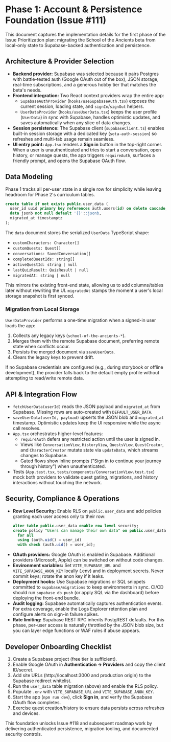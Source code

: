 # Phase 1: Account & Persistence Foundation (Issue #111)

This document captures the implementation details for the first phase of the Issue Prioritization plan: migrating the School of the Ancients beta from local-only state to Supabase-backed authentication and persistence.

## Architecture & Provider Selection

- **Backend provider:** Supabase was selected because it pairs Postgres with battle-tested auth (Google OAuth out of the box), JSON storage, real-time subscriptions, and a generous hobby tier that matches the beta's needs.
- **Frontend integration:** Two React context providers wrap the entire app:
  - `SupabaseAuthProvider` (`hooks/useSupabaseAuth.tsx`) exposes the current session, loading state, and `signIn`/`signOut` helpers.
  - `UserDataProvider` (`hooks/useUserData.tsx`) keeps the user profile (`UserData`) in sync with Supabase, handles optimistic updates, and saves automatically when any slice of data changes.
- **Session persistence:** The Supabase client (`supabaseClient.ts`) enables built-in session storage with a dedicated key (`sota-auth-session`) so refreshes and multi-tab usage remain seamless.
- **UI entry point:** `App.tsx` renders a **Sign in** button in the top-right corner. When a user is unauthenticated and tries to start a conversation, open history, or manage quests, the app triggers `requireAuth`, surfaces a friendly prompt, and opens the Supabase OAuth flow.

## Data Modeling

Phase 1 tracks all per-user state in a single row for simplicity while leaving headroom for Phase 2's curriculum tables.

```sql
create table if not exists public.user_data (
  user_id uuid primary key references auth.users(id) on delete cascade,
  data jsonb not null default '{}'::jsonb,
  migrated_at timestamptz
);
```

The `data` document stores the serialized `UserData` TypeScript shape:

- `customCharacters: Character[]`
- `customQuests: Quest[]`
- `conversations: SavedConversation[]`
- `completedQuestIds: string[]`
- `activeQuestId: string | null`
- `lastQuizResult: QuizResult | null`
- `migratedAt: string | null`

This mirrors the existing front-end state, allowing us to add columns/tables later without rewriting the UI. `migratedAt` stamps the moment a user's local storage snapshot is first synced.

### Migration from Local Storage

`UserDataProvider` performs a one-time migration when a signed-in user loads the app:

1. Collects any legacy keys (`school-of-the-ancients-*`).
2. Merges them with the remote Supabase document, preferring remote state when conflicts occur.
3. Persists the merged document via `saveUserData`.
4. Clears the legacy keys to prevent drift.

If no Supabase credentials are configured (e.g., during storybook or offline development), the provider falls back to the default empty profile without attempting to read/write remote data.

## API & Integration Flow

- `fetchUserData(userId)` reads the JSON payload and `migrated_at` from Supabase. Missing rows are auto-created with `DEFAULT_USER_DATA`.
- `saveUserData(userId, payload)` upserts the JSON blob and `migrated_at` timestamp. Optimistic updates keep the UI responsive while the async call resolves.
- `App.tsx` orchestrates higher-level features:
  - `requireAuth` defers any restricted action until the user is signed in.
  - Views like `ConversationView`, `HistoryView`, `QuestsView`, `QuestCreator`, and `CharacterCreator` mutate state via `updateData`, which streams changes to Supabase.
  - Gated flows show inline prompts ("Sign in to continue your journey through history") when unauthenticated.
- Tests (`App.test.tsx`, `tests/components/ConversationView.test.tsx`) mock both providers to validate quest gating, migrations, and history interactions without touching the network.

## Security, Compliance & Operations

- **Row Level Security:** Enable RLS on `public.user_data` and add policies granting each user access only to their row:
  ```sql
  alter table public.user_data enable row level security;
  create policy "Users can manage their own data" on public.user_data
    for all
    using (auth.uid() = user_id)
    with check (auth.uid() = user_id);
  ```
- **OAuth providers:** Google OAuth is enabled in Supabase. Additional providers (Microsoft, Apple) can be switched on without code changes.
- **Environment variables:** Set `VITE_SUPABASE_URL` and `VITE_SUPABASE_ANON_KEY` locally (.env) and in deployment secrets. Never commit keys; rotate the anon key if it leaks.
- **Deployment hooks:** Use Supabase migrations or SQL snippets committed to `supabase/migrations` to keep environments in sync. CI/CD should run `supabase db push` (or apply SQL via the dashboard) before deploying the front-end bundle.
- **Audit logging:** Supabase automatically captures authentication events. For extra coverage, enable the Logs Explorer retention plan and configure alerts on sign-in failure spikes.
- **Rate limiting:** Supabase REST RPC inherits PostgREST defaults. For this phase, per-user access is naturally throttled by the JSON blob size, but you can layer edge functions or WAF rules if abuse appears.

## Developer Onboarding Checklist

1. Create a Supabase project (free tier is sufficient).
2. Enable Google OAuth in **Authentication → Providers** and copy the client ID/secret.
3. Add site URLs (http://localhost:3000 and production origin) to the Supabase redirect whitelist.
4. Run the `user_data` table migration (above) and enable the RLS policy.
5. Populate `.env` with `VITE_SUPABASE_URL` and `VITE_SUPABASE_ANON_KEY`.
6. Start the app (`npm run dev`), click **Sign in**, and verify the Supabase OAuth flow completes.
7. Exercise quest creation/history to ensure data persists across refreshes and devices.

This foundation unlocks Issue #118 and subsequent roadmap work by delivering authenticated persistence, migration tooling, and documented security controls.
